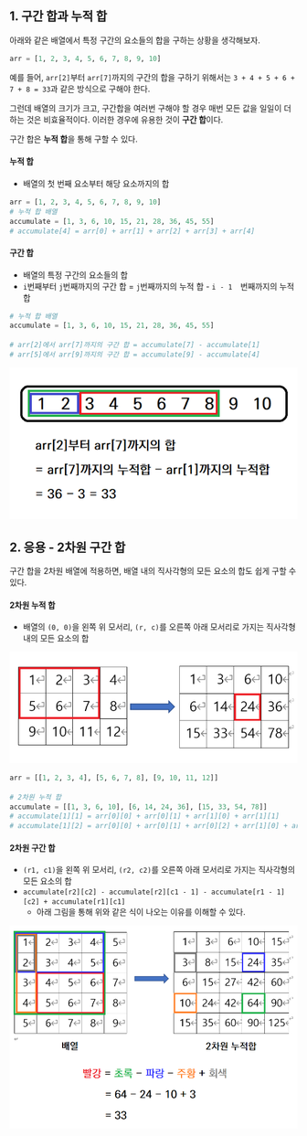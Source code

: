 ## 1. 구간 합과 누적 합

아래와 같은 배열에서 특정 구간의 요소들의 합을 구하는 상황을 생각해보자.

```python
arr = [1, 2, 3, 4, 5, 6, 7, 8, 9, 10]
```

예를 들어, `arr[2]`부터 `arr[7]`까지의 구간의 합을 구하기 위해서는 `3 + 4 + 5 + 6 + 7 + 8 = 33`과 같은 방식으로 구해야 한다. 

그런데 배열의 크기가 크고, 구간합을 여러번 구해야 할 경우 매번 모든 값을 일일이 더하는 것은 비효율적이다. 이러한 경우에 유용한 것이 **구간 합**이다.

구간 합은 **누적 합**을 통해 구할 수 있다.

#### 누적 합

- 배열의 첫 번째 요소부터 해당 요소까지의 합

```python
arr = [1, 2, 3, 4, 5, 6, 7, 8, 9, 10]
# 누적 합 배열
accumulate = [1, 3, 6, 10, 15, 21, 28, 36, 45, 55]
# accumulate[4] = arr[0] + arr[1] + arr[2] + arr[3] + arr[4]
```

#### 구간 합

- 배열의 특정 구간의 요소들의 합
- `i`번째부터 `j`번째까지의 구간 합 = `j`번째까지의 누적 합 - `i - 1  `번째까지의 누적 합

```python
# 누적 합 배열
accumulate = [1, 3, 6, 10, 15, 21, 28, 36, 45, 55]

# arr[2]에서 arr[7]까지의 구간 합 = accumulate[7] - accumulate[1]
# arr[5]에서 arr[9]까지의 구간 합 = accumulate[9] - accumulate[4]
```

![image-20210812171315457](algorithm.assets\image01.png)

## 2. 응용 - 2차원 구간 합

구간 합을 2차원 배열에 적용하면, 배열 내의 직사각형의 모든 요소의 합도 쉽게 구할 수 있다.

#### 2차원 누적 합

- 배열의 `(0, 0)`을 왼쪽 위 모서리, `(r, c)`를 오른쪽 아래 모서리로 가지는 직사각형 내의 모든 요소의 합

![](algorithm.assets\image02.png)

```python
arr = [[1, 2, 3, 4], [5, 6, 7, 8], [9, 10, 11, 12]]

# 2차원 누적 합
accumulate = [[1, 3, 6, 10], [6, 14, 24, 36], [15, 33, 54, 78]]
# accumulate[1][1] = arr[0][0] + arr[0][1] + arr[1][0] + arr[1][1]
# accumulate[1][2] = arr[0][0] + arr[0][1] + arr[0][2] + arr[1][0] + arr[1][1] + arr[1][2]
```

#### 2차원 구간 합

- `(r1, c1)`을 왼쪽 위 모서리, `(r2, c2)`를 오른쪽 아래 모서리로 가지는 직사각형의 모든 요소의 합
- `accumulate[r2][c2] - accumulate[r2][c1 - 1] - accumulate[r1 - 1][c2] + accumulate[r1][c1]`
  - 아래 그림을 통해 위와 같은 식이 나오는 이유를 이해할 수 있다.

![](algorithm.assets\image03.png)

